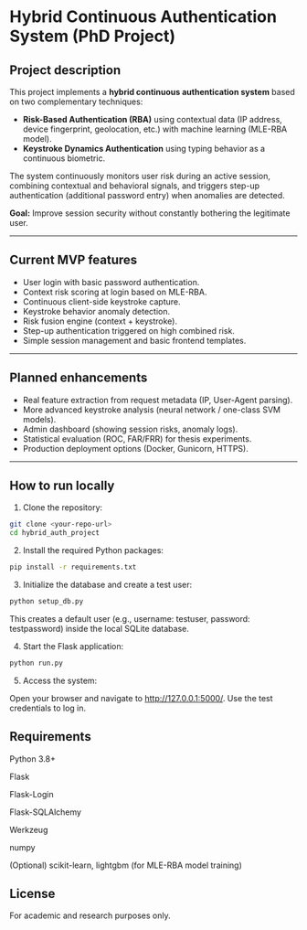 # Hybrid Continuous Authentication System (PhD Project)

## Project description

This project implements a **hybrid continuous authentication system** based on two complementary techniques:

- **Risk-Based Authentication (RBA)** using contextual data (IP address, device fingerprint, geolocation, etc.) with machine learning (MLE-RBA model).
- **Keystroke Dynamics Authentication** using typing behavior as a continuous biometric.

The system continuously monitors user risk during an active session, combining contextual and behavioral signals, and triggers step-up authentication (additional password entry) when anomalies are detected.

**Goal:** Improve session security without constantly bothering the legitimate user.

---

## Current MVP features 

- User login with basic password authentication.
- Context risk scoring at login based on MLE-RBA.
- Continuous client-side keystroke capture.
- Keystroke behavior anomaly detection.
- Risk fusion engine (context + keystroke).
- Step-up authentication triggered on high combined risk.
- Simple session management and basic frontend templates.

---

## Planned enhancements

- Real feature extraction from request metadata (IP, User-Agent parsing).
- More advanced keystroke analysis (neural network / one-class SVM models).
- Admin dashboard (showing session risks, anomaly logs).
- Statistical evaluation (ROC, FAR/FRR) for thesis experiments.
- Production deployment options (Docker, Gunicorn, HTTPS).

---

## How to run locally

1. Clone the repository:

```bash
git clone <your-repo-url>
cd hybrid_auth_project
```

2. Install the required Python packages:
```bash
pip install -r requirements.txt
```

3. Initialize the database and create a test user:
```bash
python setup_db.py
```

This creates a default user (e.g., username: testuser, password: testpassword) inside the local SQLite database.

4. Start the Flask application:
```bash
python run.py
```

5. Access the system:

Open your browser and navigate to http://127.0.0.1:5000/. Use the test credentials to log in.

## Requirements
Python 3.8+

Flask

Flask-Login

Flask-SQLAlchemy

Werkzeug

numpy

(Optional) scikit-learn, lightgbm (for MLE-RBA model training)

## License
For academic and research purposes only.

